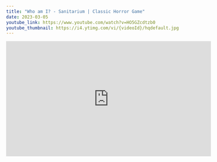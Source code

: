 ```yaml
---
title: "Who am I? - Sanitarium | Classic Horror Game"
date: 2023-03-05
youtube_link: https://www.youtube.com/watch?v=HO5GZcdtzb0
youtube_thumbnail: https://i4.ytimg.com/vi/{videoId}/hqdefault.jpg
---
```

<iframe width="560" height="315" src="https://www.youtube.com/embed/HO5GZcdtzb0" title="Who am I? - Sanitarium | Classic Horror Game" frameborder="0" allow="accelerometer; autoplay; clipboard-write; encrypted-media; gyroscope; picture-in-picture; web-share" allowfullscreen></iframe>
